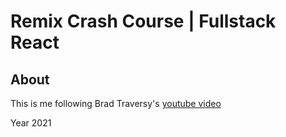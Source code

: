 # Remix Crash Course | Fullstack React

## About

This is me following Brad Traversy's [youtube video](https://youtu.be/d_BhzHVV4aQ)

Year 2021
